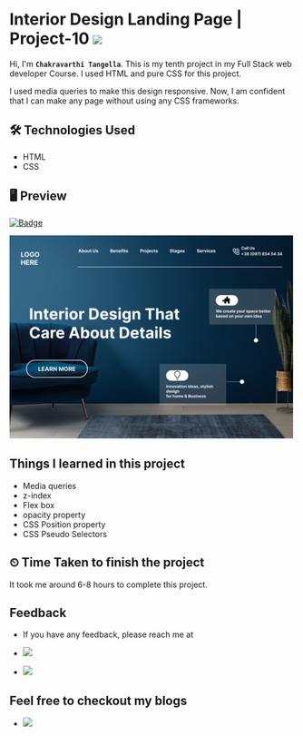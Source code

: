 # Interior Design Landing Page | Project-10 ![](https://img.shields.io/badge/Technologies-HTML--CSS-blue)

Hi, I'm **`Chakravarthi Tangella`**. This is my tenth project in my Full Stack web developer Course. I used HTML and pure CSS for this project.

I used media queries to make this design responsive. Now, I am confident that I can make any page without using any CSS frameworks.

## 🛠 Technologies Used

- HTML
- CSS

## 🖥 Preview

[![Badge](https://img.shields.io/badge/Project--Link-Website-orange)](https://chakravarthi-interior-design-landing-page.netlify.app/)

![](images/10.png)

## Things I learned in this project

- Media queries
- z-index
- Flex box
- opacity property
- CSS Position property
- CSS Pseudo Selectors

## ⏲ Time Taken to finish the project

It took me around 6-8 hours to complete this project.

## Feedback

- If you have any feedback, please reach me at

- [![](https://img.shields.io/badge/LinkedIn-0077B5?style=for-the-badge&logo=linkedin&logoColor=white)](https://www.linkedin.com/in/chakravarthi-tangella/)
- [![](https://img.shields.io/badge/Twitter-1DA1F2?style=for-the-badge&logo=twitter&logoColor=white)](https://twitter.com/Chakravarthi52)

## Feel free to checkout my blogs

- [![](https://img.shields.io/badge/Hashnode-2962FF?style=for-the-badge&logo=hashnode&logoColor=white)](https://chakravarthi.hashnode.dev/)
